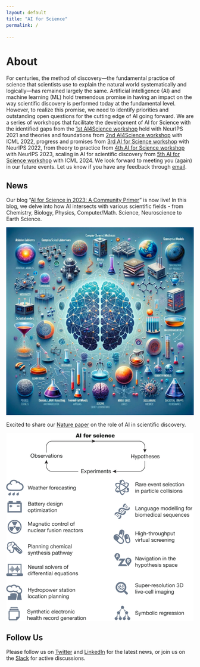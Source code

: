 ```yaml
---
layout: default
title: "AI for Science"
permalink: /

---
```


# About

For centuries, the method of discovery—the fundamental practice of science that scientists use to explain the natural world systematically and logically—has remained largely the same. Artificial intelligence (AI) and machine learning (ML) hold tremendous promise in having an impact on the way scientific discovery is performed today at the fundamental level. However, to realize this promise, we need to identify priorities and outstanding open questions for the cutting edge of AI going forward. We are a series of workshops that facilitate the development of AI for Science with the identified gaps from the [1st AI4Science workshop](neurips21.html) held with NeurIPS 2021 and theories and foundations from [2nd AI4Science workshop](icml22.html) with ICML 2022, progress and promises from [3rd AI for Science workshop](neurips22.html) with NeurIPS 2022, from theory to practice from [4th AI for Science workshop](neurips23.html) with NeurIPS 2023, scaling in AI for scientific discovery from [5th AI for Science workshop](icml24.html) with ICML 2024. We look forward to meeting you (again) in our future events. Let us know if you have any feedback through [email](mailto:ai4sciencecommunity@gmail.com).

## News

Our blog “[AI for Science in 2023: A Community Primer](https://medium.com/@AI_for_Science/ai-for-science-in-2023-a-community-primer-d2c2db37e9a7)” is now live! In this blog, we delve into how AI intersects with various scientific fields - from Chemistry, Biology, Physics, Computer/Math. Science, Neuroscience to Earth Science.


![2023](./assets/images/2023.png)


Excited to share our [Nature paper](https://www.nature.com/articles/s41586-023-06221-2) on the role of AI in scientific discovery.  


![Nature](./assets/images/nature.png)



## Follow Us

Please follow us on [Twitter](https://twitter.com/AI_for_Science) and [LinkedIn](https://www.linkedin.com/company/ai-for-science/) for the latest news, or join us on the [Slack](https://join.slack.com/t/aiforscience/shared_invite/zt-1bdof1jmf-YtIjkUVA5DquXguEiOXGPQ) for active discussions.

